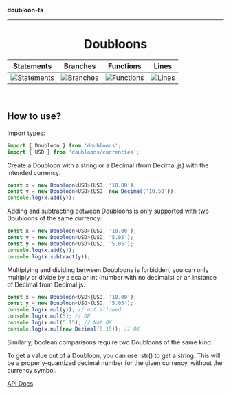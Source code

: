 **doubloon-ts**

***

<h1 align='center'>
  Doubloons
</h1>

| Statements                                                                               | Branches                                                                             | Functions                                                                              | Lines                                                                          |
| ---------------------------------------------------------------------------------------- | ------------------------------------------------------------------------------------ | -------------------------------------------------------------------------------------- | ------------------------------------------------------------------------------ |
| ![Statements](https://img.shields.io/badge/statements-100%25-brightgreen.svg?style=flat) | ![Branches](https://img.shields.io/badge/branches-100%25-brightgreen.svg?style=flat) | ![Functions](https://img.shields.io/badge/functions-100%25-brightgreen.svg?style=flat) | ![Lines](https://img.shields.io/badge/lines-100%25-brightgreen.svg?style=flat) |

<br />

## How to use?

Import types:

```typescript
import { Doubloon } from 'doubloons';
import { USD } from 'doubloons/currencies';
```

Create a Doubloon with a string or a Decimal (from Decimal.js) with the intended currency:

```typescript
const x = new Doubloon<USD>(USD, '10.00');
const y = new Doubloon<USD>(USD, new Decimal('10.50'));
console.log(x.add(y));
```

Adding and subtracting between Doubloons is only supported with two Doubloons of the same currency:

```typescript
const x = new Doubloon<USD>(USD, '10.00');
const y = new Doubloon<USD>(USD, '5.05');
const y = new Doubloon<USD>(USD, '5.05');
console.log(x.add(y));
console.log(x.subtract(y));
```

Multiplying and dividing between Doubloons is forbidden, you can only multiply or divide by a scalar int (number with no decimals) or an instance of Decimal from Decimal.js.

```typescript
const x = new Doubloon<USD>(USD, '10.00');
const y = new Doubloon<USD>(USD, '5.05');
console.log(x.mul(y)); // not allowed
console.log(x.mul(5); // OK
console.log(x.mul(5.15); // Not OK
console.log(x.mul(new Decimal(5.15)); // OK
```

Similarly, boolean comparisons require two Doubloons of the same kind.

To get a value out of a Doubloon, you can use .str() to get a string. This will be a properly-quantized decimal number for the given currency, without the currency symbol.

[API Docs](/docs/index.md)
